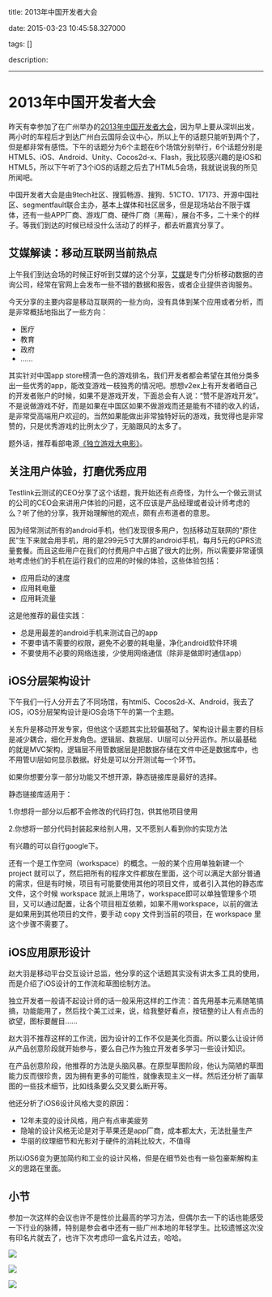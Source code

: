 title: 2013年中国开发者大会

date: 2015-03-23 10:45:58.327000

tags: []

description: 

---
# 2013年中国开发者大会

昨天有幸参加了在广州举办的[2013年中国开发者大会](http://cdc.9ria.com/2013gz/index.html)，因为早上要从深圳出发，两小时的车程后才到达广州白云国际会议中心，所以上午的话题只能听到两个了，但是都非常有感悟。下午的话题分为6个主题在6个场馆分别举行，6个话题分别是HTML5、iOS、Android、Unity、Cocos2d-x、Flash，我比较感兴趣的是iOS和HTML5，所以下午听了3个iOS的话题之后去了HTML5会场，我就说说我的所见所闻吧。

中国开发者大会是由9tech社区、搜狐畅游、搜狗、51CTO、17173、开源中国社区、segmentfault联合主办，基本上媒体和社区居多，但是现场站台不限于媒体，还有一些APP厂商、游戏厂商、硬件厂商（黑莓），展台不多，二十来个的样子。等我们到达的时候已经没什么活动了的样子，都去听嘉宾分享了。

## 艾媒解读：移动互联网当前热点

上午我们到达会场的时候正好听到艾媒的这个分享，[艾媒](http://www.iimedia.cn/)是专门分析移动数据的咨询公司，经常在官网上会发布一些不错的数据和报告，或者企业提供咨询服务。

今天分享的主要内容是移动互联网的一些方向，没有具体到某个应用或者分析，而是非常概括地指出了一些方向：

  * 医疗
  * 教育
  * 政府
  * ……

其实针对中国app store榜清一色的游戏排名，我们开发者都会希望在其他分类多出一些优秀的app，能改变游戏一枝独秀的情况吧。想想v2ex上有开发者晒自己的开发者账户的时候，如果不是游戏开发，下面总会有人说：“赞不是游戏开发”。不是说做游戏不好，而是如果在中国区如果不做游戏而还是能有不错的收入的话，是非常受高端用户欢迎的。当然如果能做出非常独特好玩的游戏，我觉得也是非常赞的，只是优秀游戏的比例太少了，无脑跟风的太多了。

题外话，推荐看部电源[《独立游戏大电影》](http://movie.douban.com/subject/7015793/)。

## 关注用户体验，打磨优秀应用

Testlink云测试的CEO分享了这个话题，我开始还有点奇怪，为什么一个做云测试的公司的CEO会来讲用户体验的问题，这不应该是产品经理或者设计师考虑的么？听了他的分享，我开始理解他的观点，颇有点布道者的意思。

因为经常测试所有的android手机，他们发现很多用户，包括移动互联网的“原住民”生下来就会用手机，用的是299元5寸大屏的android手机，每月5元的GPRS流量套餐。而且这些用户在我们的付费用户中占据了很大的比例，所以需要非常谨慎地考虑他们的手机在运行我们的应用的时候的体验，这些体验包括：

  * 应用启动的速度
  * 应用耗电量
  * 应用耗流量

这是他推荐的最佳实践：

  * 总是用最差的android手机来测试自己的app
  * 不要申请不需要的权限，避免不必要的耗电量，净化android软件环境
  * 不要使用不必要的网络连接，少使用网络通信（除非是做即时通信app）

## iOS分层架构设计

下午我们一行人分开去了不同场馆，有html5、Cocos2d-X、Android，我去了iOS，iOS分层架构设计是iOS会场下午的第一个主题。

关东升是移动开发专家，但他这个话题其实比较偏基础了。架构设计最主要的目标是减少耦合，细化开发角色。逻辑层、数据层、UI层可以分开运作。所以最基础的就是MVC架构，逻辑层不用管数据层是把数据存储在文件中还是数据库中，也不用管UI层如何显示数据。好处是可以分开测试每一个环节。

如果你想要分享一部分功能又不想开源，静态链接库是最好的选择。

静态链接库适用于：

1.你想将一部分以后都不会修改的代码打包，供其他项目使用

2.你想将一部分代码封装起来给别人用，又不愿别人看到你的实现方法

有兴趣的可以自行google下。

还有一个是工作空间（workspace）的概念。一般的某个应用单独新建一个 project 就可以了，然后把所有的程序文件都放在里面，这个可以满足大部分普通的需求，但是有时候，项目有可能要使用其他的项目文件，或者引入其他的静态库文件，这个时候 workspace 就派上用场了，workspace即可以单独管理多个项目，又可以通过配置，让各个项目相互依赖，如果不用workspace，以前的做法是如果用到其他项目的文件，要手动 copy 文件到当前的项目，在 workspace 里这个步骤不需要了。

## iOS应用原形设计

赵大羽是移动平台交互设计总监，他分享的这个话题其实没有讲太多工具的使用，而是介绍了iOS设计的工作流和草图绘制方法。

独立开发者一般请不起设计师的话一般采用这样的工作流：首先用基本元素随笔搞搞，功能能用了，然后找个美工过来，说，给我整好看点，按钮整的让人有点击的欲望，图标要醒目……

赵大羽不推荐这样的工作流，因为设计的工作不仅是美化页面。所以要么让设计师从产品创意阶段就开始参与，要么自己作为独立开发者多学习一些设计知识。

在产品创意阶段，他推荐的方法是头脑风暴。在原型草图阶段，他认为简陋的草图能力反而很珍贵，因为拥有更多的可能性，就像表现主义一样。然后还分析了画草图的一些技术细节，比如线条要么交叉要么断开等。

他还分析了iOS6设计风格大变的原因：

  * 12年未变的设计风格，用户有点审美疲劳
  * 隐喻的设计风格无论是对于苹果还是app厂商，成本都太大，无法批量生产
  * 华丽的纹理细节和光影对于硬件的消耗比较大，不值得

所以iOS6变为更加简约和工业的设计风格，但是在细节处也有一些包豪斯解构主义的思路在里面。

## 小节

参加一次这样的会议也许不是性价比最高的学习方法，但偶尔去一下的话也能感受一下行业的脉搏，特别是参会者中还有一些广州本地的年轻学生。比较遗憾这次没有印名片就去了，也许下次考虑印一盒名片过去，哈哈。

![](/files/2013/06/cdc-1.jpg)

![](/files/2013/06/cdc-2.jpg)

![](/files/2013/06/cdc-3.jpg)

